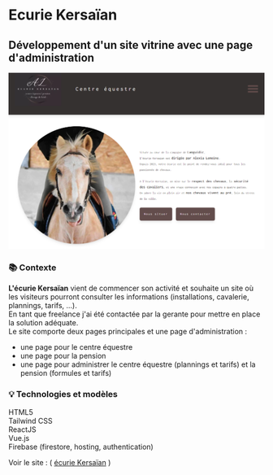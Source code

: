 # Ecurie Kersaïan

## Développement d'un site vitrine avec une page d'administration

![Visuel du site](src/assets/screenshot-centre-equestre.png)

### 📚 Contexte

**L'écurie Kersaïan** vient de commencer son activité et souhaite un site où les visiteurs pourront consulter les informations (installations, cavalerie, plannings, tarifs, ...). <br>
En tant que freelance j'ai été contactée par la gerante pour mettre en place la solution adéquate.<br>
Le site comporte deux pages principales et une page d'administration :

<ul>
<li>une page pour le centre équestre</li>
<li>une page pour la pension</li>
<li>une page pour administrer le centre équestre (plannings et tarifs) et la pension (formules et tarifs)</li>
</ul>

### 💡 Technologies et modèles

HTML5 <br>
Tailwind CSS <br>
ReactJS <br>
Vue.js <br>
Firebase (firestore, hosting, authentication) <br>

Voir le site : ( [écurie Kersaïan](https://ecuriekersaian.fr/) )
